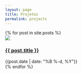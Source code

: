 ```yaml
---
layout: page
title: Projetos
permalink: projects
---
```


<div>
  {% for post in site.posts %}
    <div class="flex flex-nowrap">
      <img class="h-1/5" src="{{site.baseurl}}/assets/projects/{{ post.title }}.png">
      <div>
        <h3><a href="{{site.baseurl}}{{ post.url }}">{{ post.title }}</a></h3>
        <div class="text-sm text-gray-400">{{post.date | date: "%B %-d, %Y"}}</div>
      </div> 
    </div>
  {% endfor %}
</div>


